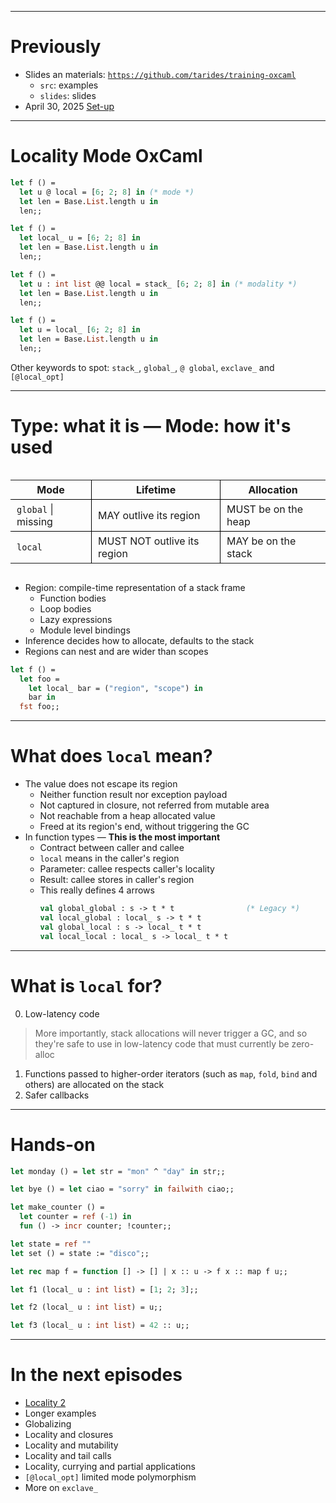 
---
# Previously

* Slides an materials: [`https://github.com/tarides/training-oxcaml`](https://github.com/tarides/training-oxcaml)
  - `src`: examples
  - `slides`: slides
* April 30, 2025 [Set-up](00_setup.html)

---
# Locality Mode OxCaml

```ocaml
let f () =
  let u @ local = [6; 2; 8] in (* mode *)
  let len = Base.List.length u in
  len;;
```
```ocaml
let f () =
  let local_ u = [6; 2; 8] in
  let len = Base.List.length u in
  len;;
```
```ocaml
let f () =
  let u : int list @@ local = stack_ [6; 2; 8] in (* modality *)
  let len = Base.List.length u in
  len;;
```
```ocaml
let f () =
  let u = local_ [6; 2; 8] in
  let len = Base.List.length u in
  len;;
```

Other keywords to spot: `stack_`, `global_`, `@ global`, `exclave_` and `[@local_opt]`

---
# **Type**: what it is &mdash; **Mode**: how it's used

<div style="display: flex; justify-content: center;">
<table style="border-collapse: collapse;">
<thead>
<tr>
<th style="padding: 5px 10px;">Mode</th>
<th style="padding: 5px 10px; border-bottom: 1px solid black; border-right: 1px solid black; border-left: 1px solid black">Lifetime</th>
<th style="padding: 5px 10px;">Allocation</th>
</tr>
</thead>
<tbody>
<tr>
<td style="padding: 5px 10px; border-bottom: 1px solid black; border-top: 1px solid black; border-right: 1px solid black"><code class="remark-inline-code">global</code> | missing</td>
<td style="padding: 5px 10px;">MAY outlive its region</td>
<td style="padding: 5px 10px; border-bottom: 1px solid black; border-top: 1px solid black; border-left: 1px solid black">MUST be on the heap</td>
</tr>
<tr>
<td style="padding: 5px 10px;"><code class="remark-inline-code">local</code></td>
<td style="padding: 5px 10px; border-top: 1px solid black; border-right: 1px solid black; border-left: 1px solid black">MUST NOT outlive its region</td>
<td style="padding: 5px 10px;">MAY be on the stack</td>
</tr>
</tbody>
</table>
</div>

* Region: compile-time representation of a stack frame
  - Function bodies
  - Loop bodies
  - Lazy expressions
  - Module level bindings
* Inference decides how to allocate, defaults to the stack
* Regions can nest and are wider than scopes

```ocaml
let f () =
  let foo =
    let local_ bar = ("region", "scope") in
    bar in
  fst foo;;
```

---
# What does `local` mean?

- The value does not escape its region
  * Neither function result nor exception payload
  * Not captured in closure, not referred from mutable area
  * Not reachable from a heap allocated value
  * Freed at its region's end, without triggering the GC
- In function types &mdash; **This is the most important**
  * Contract between caller and callee
  * `local` means in the caller's region
  * Parameter: callee respects caller's locality
  * Result: callee stores in caller's region
  * This really defines 4 arrows
    ```ocaml
    val global_global : s -> t * t                (* Legacy *)
    val local_global : local_ s -> t * t
    val global_local : s -> local_ t * t
    val local_local : local_ s -> local_ t * t
    ```

---
# What is `local` for?

0. Low-latency code
> More importantly, stack allocations will never trigger a GC, and so they're safe to use in low-latency code that must currently be zero-alloc
1. Functions passed to higher-order iterators (such as `map`, `fold`, `bind` and others) are allocated on the stack
2. Safer callbacks

---
# Hands-on

```ocaml
let monday () = let str = "mon" ^ "day" in str;;
```

```ocaml
let bye () = let ciao = "sorry" in failwith ciao;;
```

```ocaml
let make_counter () =
  let counter = ref (-1) in
  fun () -> incr counter; !counter;;
```

```ocaml
let state = ref ""
let set () = state := "disco";;
```

```ocaml
let rec map f = function [] -> [] | x :: u -> f x :: map f u;;
```

```ocaml
let f1 (local_ u : int list) = [1; 2; 3];;
```

```ocaml
let f2 (local_ u : int list) = u;;
```

```ocaml
let f3 (local_ u : int list) = 42 :: u;;
```

---
# In the next episodes

* [Locality 2](02_local_2.html)
* Longer examples
* Globalizing
* Locality and closures
* Locality and mutability
* Locality and tail calls
* Locality, currying and partial applications
* `[@local_opt]` limited mode polymorphism
* More on `exclave_`
